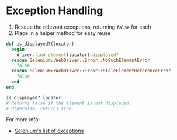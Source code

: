 # Exception Handling

1. Rescue the relevant exceptions, returning `false` for each
2. Place in a helper method for easy reuse

```ruby
def is_displayed?(locator)
  begin
    driver.find_element(locator).displayed?
  rescue Selenium::WebDriver::Error::NoSuchElementError
    false
  rescue Selenium::WebDriver::Error::StaleElementReferenceError
    false
  end
end

is_displayed? locator
# Returns false if the element is not displayed.
# Otherwise, returns true.
```

For more info:

+ [Selenium's list of exceptions](https://seleniumhq.github.io/selenium/docs/api/rb/Selenium/WebDriver/Error.html)



